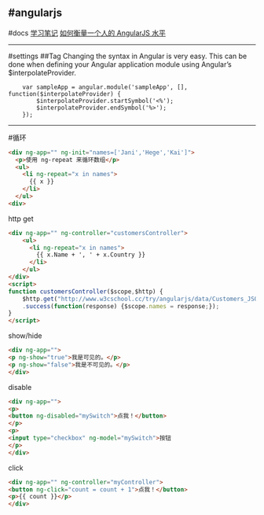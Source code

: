 #angularjs
------
#docs
[学习笔记](http://www.zouyesheng.com/angular.html#toc68)
[如何衡量一个人的 AngularJS 水平](http://www.zhihu.com/question/36040694)

---
#settings
##Tag
Changing the syntax in Angular is very easy. This can be done when defining your Angular application module using Angular’s $interpolateProvider.
```
    var sampleApp = angular.module('sampleApp', [], function($interpolateProvider) {
        $interpolateProvider.startSymbol('<%');
        $interpolateProvider.endSymbol('%>');
    });
```

---
#循环
```html
<div ng-app="" ng-init="names=['Jani','Hege','Kai']">
  <p>使用 ng-repeat 来循环数组</p>
  <ul>
    <li ng-repeat="x in names">
      {{ x }}
    </li>
  </ul>
<div>
```

http get
```html
<div ng-app="" ng-controller="customersController">
    <ul>
      <li ng-repeat="x in names">
        {{ x.Name + ', ' + x.Country }}
      </li>
    </ul>
</div>
<script>
function customersController($scope,$http) {
    $http.get("http://www.w3cschool.cc/try/angularjs/data/Customers_JSON.php")
    .success(function(response) {$scope.names = response;});
}
</script>
```

show/hide
```html
<div ng-app="">
<p ng-show="true">我是可见的。</p>
<p ng-show="false">我是不可见的。</p>
</div>
```

disable
```html
<div ng-app="">
<p>
<button ng-disabled="mySwitch">点我！</button>
</p>
<p>
<input type="checkbox" ng-model="mySwitch">按钮
</p>
</div>
```

click
```html
<div ng-app="" ng-controller="myController">
<button ng-click="count = count + 1">点我！</button>
<p>{{ count }}</p>
</div>
```









